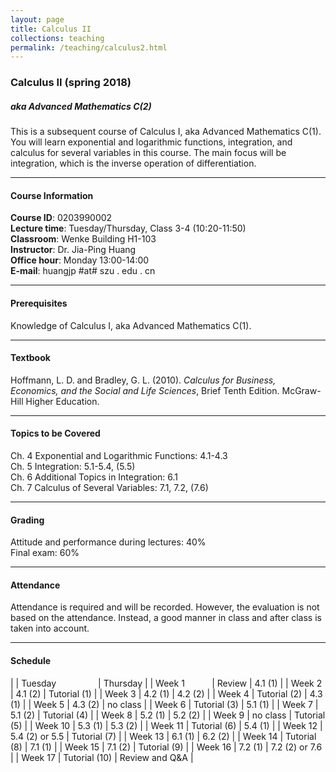 ```yaml
---
layout: page
title: Calculus II
collections: teaching
permalink: /teaching/calculus2.html
---
```


### Calculus II (spring 2018)
##### aka Advanced Mathematics C(2)

This is a subsequent course of Calculus I, aka Advanced Mathematics C(1). You will learn exponential and logarithmic functions, integration, and calculus for several variables in this course. The main focus will be integration, which is the inverse operation of differentiation.

---
#### Course Information

**Course ID**: 0203990002   
**Lecture time**: Tuesday/Thursday, Class 3-4 (10:20-11:50)   
**Classroom**: Wenke Building H1-103   
**Instructor**: Dr. Jia-Ping Huang   
**Office hour**: Monday 13:00-14:00   
**E-mail**: huangjp #at# szu . edu . cn

---
#### Prerequisites

Knowledge of Calculus I, aka Advanced Mathematics C(1).

---
#### Textbook

Hoffmann, L. D. and Bradley, G. L. (2010). *Calculus for Business, Economics, and the Social and Life Sciences*, Brief Tenth Edition. McGraw-Hill Higher Education.

---
#### Topics to be Covered

Ch. 4  Exponential and Logarithmic Functions: 4.1-4.3   
Ch. 5  Integration: 5.1-5.4, (5.5)   
Ch. 6  Additional Topics in Integration: 6.1   
Ch. 7  Calculus of Several Variables: 7.1, 7.2, (7.6)

---
#### Grading

Attitude and performance during lectures: 40%   
Final exam: 60%

---
#### Attendance

Attendance is required and will be recorded. However, the evaluation is not based on the attendance. Instead, a good manner in class and after class is taken into account.

---
#### Schedule

|  | Tuesday &nbsp; &nbsp; &nbsp; &nbsp; &nbsp; &nbsp; &nbsp; &nbsp; | Thursday |
| Week 1 &nbsp; &nbsp; &nbsp; &nbsp; &nbsp; | Review | 4.1 (1) |
| Week 2 | 4.1 (2) | Tutorial (1) |
| Week 3 | 4.2 (1) | 4.2 (2) |
| Week 4 | Tutorial (2) | 4.3 (1) |
| Week 5 | 4.3 (2) | no class |
| Week 6 | Tutorial (3) | 5.1 (1) |
| Week 7 | 5.1 (2) | Tutorial (4) |
| Week 8 | 5.2 (1) | 5.2 (2) |
| Week 9 | no class | Tutorial (5) |
| Week 10 | 5.3 (1) | 5.3 (2) |
| Week 11 | Tutorial (6) | 5.4 (1) |
| Week 12 | 5.4 (2) or 5.5 | Tutorial (7) |
| Week 13 | 6.1 (1) | 6.2 (2) |
| Week 14 | Tutorial (8) | 7.1 (1) |
| Week 15 | 7.1 (2) | Tutorial (9) |
| Week 16 | 7.2 (1) | 7.2 (2) or 7.6 |
| Week 17 | Tutorial (10) | Review and Q&A |
